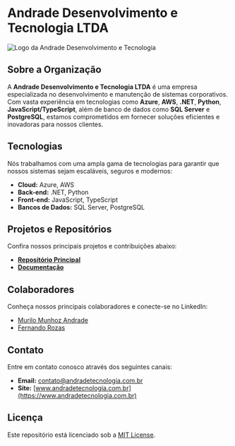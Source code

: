 # Andrade Desenvolvimento e Tecnologia LTDA

![Logo da Andrade Desenvolvimento e Tecnologia](https://s3.prodevs.com.br/logotipos/andrade_dev.png)

## Sobre a Organização

A **Andrade Desenvolvimento e Tecnologia LTDA** é uma empresa especializada no desenvolvimento e manutenção de sistemas corporativos. Com vasta experiência em tecnologias como **Azure**, **AWS**, **.NET**, **Python**, **JavaScript/TypeScript**, além de banco de dados como **SQL Server** e **PostgreSQL**, estamos comprometidos em fornecer soluções eficientes e inovadoras para nossos clientes.

## Tecnologias

Nós trabalhamos com uma ampla gama de tecnologias para garantir que nossos sistemas sejam escaláveis, seguros e modernos:

- **Cloud:** Azure, AWS
- **Back-end:** .NET, Python
- **Front-end:** JavaScript, TypeScript
- **Bancos de Dados:** SQL Server, PostgreSQL

## Projetos e Repositórios

Confira nossos principais projetos e contribuições abaixo:

- [**Repositório Principal**](https://github.com/andrade-dev)
- [**Documentação**](https://github.com/andrade-dev/documentation)

## Colaboradores

Conheça nossos principais colaboradores e conecte-se no LinkedIn:

- [Murilo Munhoz Andrade](https://www.linkedin.com/in/murilo-munhoz-andrade/)
- [Fernando Rozas](https://www.linkedin.com/in/fernando-rozas-44b796100/)

## Contato

Entre em contato conosco através dos seguintes canais:

- **Email:** contato@andradetecnologia.com.br
- **Site:** [www.andradetecnologia.com.br](https://www.andradetecnologia.com.br)

## Licença

Este repositório está licenciado sob a [MIT License](LICENSE).
